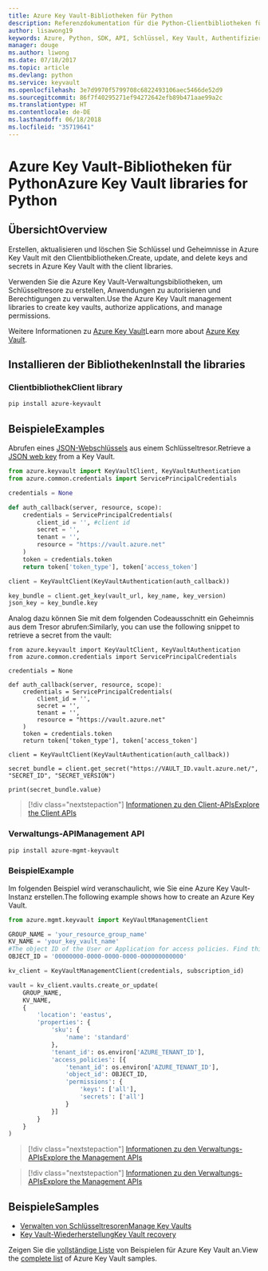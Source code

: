 ```yaml
---
title: Azure Key Vault-Bibliotheken für Python
description: Referenzdokumentation für die Python-Clientbibliotheken für Azure Key Vault
author: lisawong19
keywords: Azure, Python, SDK, API, Schlüssel, Key Vault, Authentifizierung, Geheimnis, Schlüssel, Sicherheit
manager: douge
ms.author: liwong
ms.date: 07/18/2017
ms.topic: article
ms.devlang: python
ms.service: keyvault
ms.openlocfilehash: 3e7d9970f5799708c6822493106aec5466de52d9
ms.sourcegitcommit: 86f7f40295271ef94272642efb89b471aae99a2c
ms.translationtype: HT
ms.contentlocale: de-DE
ms.lasthandoff: 06/18/2018
ms.locfileid: "35719641"
---
```

# <a name="azure-key-vault-libraries-for-python"></a><span data-ttu-id="d852f-104">Azure Key Vault-Bibliotheken für Python</span><span class="sxs-lookup"><span data-stu-id="d852f-104">Azure Key Vault libraries for Python</span></span>

## <a name="overview"></a><span data-ttu-id="d852f-105">Übersicht</span><span class="sxs-lookup"><span data-stu-id="d852f-105">Overview</span></span>

<span data-ttu-id="d852f-106">Erstellen, aktualisieren und löschen Sie Schlüssel und Geheimnisse in Azure Key Vault mit den Clientbibliotheken.</span><span class="sxs-lookup"><span data-stu-id="d852f-106">Create, update, and delete keys and secrets in Azure Key Vault with the client libraries.</span></span>

<span data-ttu-id="d852f-107">Verwenden Sie die Azure Key Vault-Verwaltungsbibliotheken, um Schlüsseltresore zu erstellen, Anwendungen zu autorisieren und Berechtigungen zu verwalten.</span><span class="sxs-lookup"><span data-stu-id="d852f-107">Use the Azure Key Vault management libraries to create key vaults, authorize applications, and manage permissions.</span></span> 

<span data-ttu-id="d852f-108">Weitere Informationen zu [Azure Key Vault](/azure/key-vault/key-vault-whatis)</span><span class="sxs-lookup"><span data-stu-id="d852f-108">Learn more about [Azure Key Vault](/azure/key-vault/key-vault-whatis).</span></span>

## <a name="install-the-libraries"></a><span data-ttu-id="d852f-109">Installieren der Bibliotheken</span><span class="sxs-lookup"><span data-stu-id="d852f-109">Install the libraries</span></span>

### <a name="client-library"></a><span data-ttu-id="d852f-110">Clientbibliothek</span><span class="sxs-lookup"><span data-stu-id="d852f-110">Client library</span></span>

```bash
pip install azure-keyvault
```

## <a name="examples"></a><span data-ttu-id="d852f-111">Beispiele</span><span class="sxs-lookup"><span data-stu-id="d852f-111">Examples</span></span>

<span data-ttu-id="d852f-112">Abrufen eines [JSON-Webschlüssels](https://tools.ietf.org/html/draft-ietf-jose-json-web-key-18) aus einem Schlüsseltresor.</span><span class="sxs-lookup"><span data-stu-id="d852f-112">Retrieve a [JSON web key](https://tools.ietf.org/html/draft-ietf-jose-json-web-key-18) from a Key Vault.</span></span>

```python
from azure.keyvault import KeyVaultClient, KeyVaultAuthentication
from azure.common.credentials import ServicePrincipalCredentials

credentials = None

def auth_callback(server, resource, scope):
    credentials = ServicePrincipalCredentials(
        client_id = '', #client id
        secret = '',
        tenant = '',
        resource = "https://vault.azure.net"
    )
    token = credentials.token
    return token['token_type'], token['access_token']

client = KeyVaultClient(KeyVaultAuthentication(auth_callback))

key_bundle = client.get_key(vault_url, key_name, key_version)
json_key = key_bundle.key
```

<span data-ttu-id="d852f-113">Analog dazu können Sie mit dem folgenden Codeausschnitt ein Geheimnis aus dem Tresor abrufen:</span><span class="sxs-lookup"><span data-stu-id="d852f-113">Similarly, you can use the following snippet to retrieve a secret from the vault:</span></span>

```
from azure.keyvault import KeyVaultClient, KeyVaultAuthentication
from azure.common.credentials import ServicePrincipalCredentials

credentials = None

def auth_callback(server, resource, scope):
    credentials = ServicePrincipalCredentials(
        client_id = '',
        secret = '',
        tenant = '',
        resource = "https://vault.azure.net"
    )
    token = credentials.token
    return token['token_type'], token['access_token']

client = KeyVaultClient(KeyVaultAuthentication(auth_callback))

secret_bundle = client.get_secret("https://VAULT_ID.vault.azure.net/", "SECRET_ID", "SECRET_VERSION")

print(secret_bundle.value)
```

> [!div class="nextstepaction"]
> [<span data-ttu-id="d852f-114">Informationen zu den Client-APIs</span><span class="sxs-lookup"><span data-stu-id="d852f-114">Explore the Client APIs</span></span>](/python/api/overview/azure/keyvault/client)

### <a name="management-api"></a><span data-ttu-id="d852f-115">Verwaltungs-API</span><span class="sxs-lookup"><span data-stu-id="d852f-115">Management API</span></span>

```bash
pip install azure-mgmt-keyvault
```

### <a name="example"></a><span data-ttu-id="d852f-116">Beispiel</span><span class="sxs-lookup"><span data-stu-id="d852f-116">Example</span></span>
<span data-ttu-id="d852f-117">Im folgenden Beispiel wird veranschaulicht, wie Sie eine Azure Key Vault-Instanz erstellen.</span><span class="sxs-lookup"><span data-stu-id="d852f-117">The following example shows how to create an Azure Key Vault.</span></span> 

```python
from azure.mgmt.keyvault import KeyVaultManagementClient

GROUP_NAME = 'your_resource_group_name'
KV_NAME = 'your_key_vault_name'
#The object ID of the User or Application for access policies. Find this number in the portal
OBJECT_ID = '00000000-0000-0000-0000-000000000000'

kv_client = KeyVaultManagementClient(credentials, subscription_id)

vault = kv_client.vaults.create_or_update(
    GROUP_NAME,
    KV_NAME,
    {
        'location': 'eastus',
        'properties': {
            'sku': {
                'name': 'standard'
            },
            'tenant_id': os.environ['AZURE_TENANT_ID'],
            'access_policies': [{
                'tenant_id': os.environ['AZURE_TENANT_ID'],
                'object_id': OBJECT_ID,
                'permissions': {
                    'keys': ['all'],
                    'secrets': ['all']
                }
            }]
        }
    }
)
```
> [!div class="nextstepaction"]
> [<span data-ttu-id="d852f-118">Informationen zu den Verwaltungs-APIs</span><span class="sxs-lookup"><span data-stu-id="d852f-118">Explore the Management APIs</span></span>](/python/api/azure.mgmt.keyvault)

> [!div class="nextstepaction"]
> [<span data-ttu-id="d852f-119">Informationen zu den Verwaltungs-APIs</span><span class="sxs-lookup"><span data-stu-id="d852f-119">Explore the Management APIs</span></span>](/python/api/overview/azure/keyvault/management)

## <a name="samples"></a><span data-ttu-id="d852f-120">Beispiele</span><span class="sxs-lookup"><span data-stu-id="d852f-120">Samples</span></span>
* <span data-ttu-id="d852f-121">[Verwalten von Schlüsseltresoren][1]</span><span class="sxs-lookup"><span data-stu-id="d852f-121">[Manage Key Vaults][1]</span></span> 
* <span data-ttu-id="d852f-122">[Key Vault-Wiederherstellung][2]</span><span class="sxs-lookup"><span data-stu-id="d852f-122">[Key Vault recovery][2]</span></span>

[1]: https://azure.microsoft.com/resources/samples/key-vault-python-manage/
[2]: https://azure.microsoft.com/resources/samples/key-vault-recovery-python/

<span data-ttu-id="d852f-123">Zeigen Sie die [vollständige Liste](https://azure.microsoft.com/resources/samples/?platform=python&term=key+vault) von Beispielen für Azure Key Vault an.</span><span class="sxs-lookup"><span data-stu-id="d852f-123">View the [complete list](https://azure.microsoft.com/resources/samples/?platform=python&term=key+vault) of Azure Key Vault samples.</span></span> 
